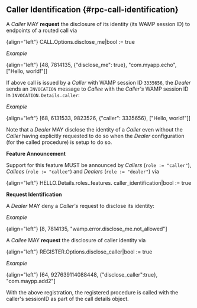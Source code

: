 ## Caller Identification {#rpc-call-identification}

A *Caller* MAY **request** the disclosure of its identity (its WAMP session ID) to endpoints of a routed call via

{align="left"}
        CALL.Options.disclose_me|bool := true

*Example*

{align="left"}
        [48, 7814135, {"disclose_me": true}, "com.myapp.echo",
            ["Hello, world!"]]

If above call is issued by a *Caller* with WAMP session ID `3335656`, the *Dealer* sends an `INVOCATION` message to *Callee* with the *Caller's* WAMP session ID in `INVOCATION.Details.caller`:

*Example*

{align="left"}
        [68, 6131533, 9823526, {"caller": 3335656}, ["Hello, world!"]]

Note that a *Dealer* MAY disclose the identity of a *Caller* even without the *Caller* having explicitly requested to do so when the *Dealer* configuration (for the called procedure) is setup to do so.

**Feature Announcement**

Support for this feature MUST be announced by *Callers* (`role := "caller"`), *Callees* (`role := "callee"`) and *Dealers* (`role := "dealer"`) via

{align="left"}
        HELLO.Details.roles.<role>.features.
             caller_identification|bool := true

**Request Identification**

A *Dealer* MAY deny a *Caller's* request to disclose its identity:

*Example*

{align="left"}
        [8, 7814135, "wamp.error.disclose_me.not_allowed"]

A *Callee* MAY **request** the disclosure of caller identity via

{align="left"}
        REGISTER.Options.disclose_caller|bool := true

*Example*

{align="left"}
        [64, 927639114088448, {"disclose_caller":true},
            "com.maypp.add2"]

With the above registration, the registered procedure is called with the caller's sessionID as part of the call details object.
